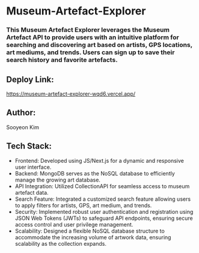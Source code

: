 # Museum-Artefact-Explorer
### This Museum Artefact Explorer leverages the Museum Artefact API to provide users with an intuitive platform for searching and discovering art based on artists, GPS locations, art mediums, and trends. Users can sign up to save their search history and favorite artefacts.
## Deploy Link: 
https://museum-artefact-explorer-wqd6.vercel.app/
## Author: 
Sooyeon Kim
## Tech Stack:
  - Frontend: Developed using JS/Next.js for a dynamic and responsive user interface.
  - Backend: MongoDB serves as the NoSQL database to efficiently manage the growing art database.
  - API Integration: Utilized CollectionAPI for seamless access to museum artefact data.
  - Search Feature: Integrated a customized search feature allowing users to apply filters for artists, GPS, art medium, and trends.
  - Security: Implemented robust user authentication and registration using JSON Web Tokens (JWTs) to safeguard API endpoints, ensuring secure access control and user privilege management.
  - Scalability: Designed a flexible NoSQL database structure to accommodate the increasing volume of artwork data, ensuring scalability as the collection expands.
